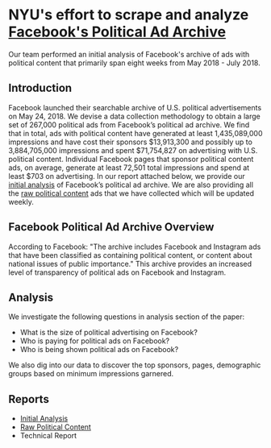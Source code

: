 # NYU's effort to scrape and analyze [Facebook's Political Ad Archive](https://www.facebook.com/politicalcontentads/)
Our team performed an initial analysis of Facebook's archive of ads with political content that primarily span eight weeks from May 2018 - July 2018. 


## Introduction
Facebook launched their searchable archive of U.S. political advertisements on May 24, 2018. We devise a data collection methodology to obtain a large set of 267,000 political ads from Facebook’s political ad archive. We find that in total, ads with political content have generated at least 1,435,089,000 impressions and have cost their sponsors $13,913,300 and possibly up to 3,884,705,000 impressions and spent $71,754,827 on advertising with U.S. political content. Individual Facebook pages that sponsor political content ads, on average, generate at least 72,501 total impressions and spend at least $703 on advertising. 
In our report attached below, we provide our [initial analysis](https://github.com/online-pol-ads/FBPoliticalAds/blob/master/docs/Facebooks-archive.pdf) of Facebook’s political ad archive. We are also providing all the [raw political content](https://github.com/online-pol-ads/FBPoliticalAds/tree/master/RawContentFiles) ads that we have collected which will be updated weekly.


## Facebook Political Ad Archive Overview
According to Facebook: "The archive includes Facebook and Instagram ads that have been classified as containing political content, or content about national issues of public importance." This archive provides an increased level of transparency of political ads on Facebook and Instagram. 


## Analysis
We investigate the following questions in analysis section of the paper:

- What is the size of political advertising on Facebook?
- Who is paying for political ads on Facebook?
- Who is being shown political ads on Facebook? 

We also dig into our data to discover the top sponsors, pages, demographic groups based on minimum impressions garnered. 


## Reports
- [Initial Analysis](https://github.com/online-pol-ads/FBPoliticalAds/blob/master/docs/Facebooks-archive.pdf)
- [Raw Political Content](https://github.com/online-pol-ads/FBPoliticalAds/tree/master/RawContentFiles)
- Technical Report

